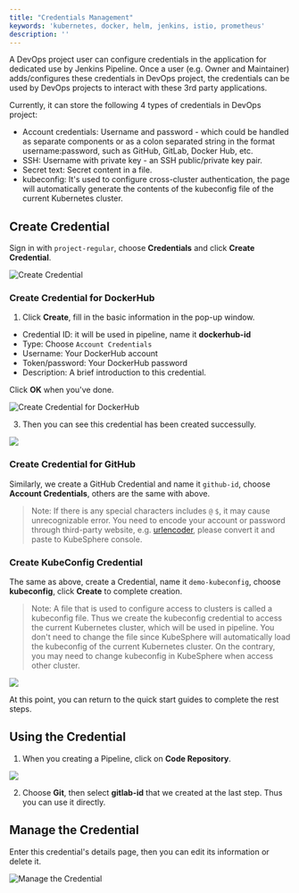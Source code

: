 ```yaml
---
title: "Credentials Management"
keywords: 'kubernetes, docker, helm, jenkins, istio, prometheus'
description: ''
---
```


A DevOps project user can configure credentials in the application for dedicated use by Jenkins Pipeline. Once a user (e.g. Owner and Maintainer) adds/configures these credentials in DevOps project, the credentials can be used by DevOps projects to interact with these 3rd party applications.

Currently, it can store the following 4 types of credentials in DevOps project:

- Account credentials: Username and password - which could be handled as separate components or as a colon separated string in the format username:password, such as GitHub, GitLab, Docker Hub, etc.
- SSH: Username with private key - an SSH public/private key pair.
- Secret text: Secret content in a file.
- kubeconfig: It's used to configure cross-cluster authentication, the page will automatically generate the contents of the kubeconfig file of the current Kubernetes cluster.

## Create Credential

Sign in with `project-regular`, choose **Credentials** and click **Create Credential**.

![Create Credential](https://pek3b.qingstor.com/kubesphere-docs/png/20200221164349.png)

### Create Credential for DockerHub

1. Click **Create**, fill in the basic information in the pop-up window.

- Credential ID: it will be used in pipeline, name it **dockerhub-id**
- Type: Choose `Account Credentials`
- Username: Your DockerHub account
- Token/password: Your DockerHub password
- Description: A brief introduction to this credential.


Click **OK** when you've done.

![Create Credential for DockerHub](https://pek3b.qingstor.com/kubesphere-docs/png/20200221165257.png)

3. Then you can see this credential has been created successully.

![](https://pek3b.qingstor.com/kubesphere-docs/png/20200221165339.png)

### Create Credential for GitHub

Similarly, we create a GitHub Credential and name it `github-id`, choose **Account Credentials**, others are the same with above.

> Note: If there is any special characters includes `@` `$`, it may cause unrecognizable error. You need to encode your account or password through third-party website, e.g. [urlencoder](https://www.urlencoder.org/), please convert it and paste to KubeSphere console.

### Create KubeConfig Credential

The same as above, create a Credential, name it `demo-kubeconfig`, choose **kubeconfig**, click **Create** to complete creation.

> Note: A file that is used to configure access to clusters is called a kubeconfig file. Thus we create the kubeconfig credential to access the current Kubernetes cluster, which will be used in pipeline. You don't need to change the file since KubeSphere will automatically load the kubeconfig of the current Kubernetes cluster. On the contrary, you may need to change kubeconfig in KubeSphere when access other cluster.

![](https://pek3b.qingstor.com/kubesphere-docs/png/20200221174005.png)

At this point, you can return to the quick start guides to complete the rest steps.

## Using the Credential

1. When you creating a Pipeline, click on **Code Repository**.

![](https://pek3b.qingstor.com/kubesphere-docs/png/20190321162726.png)

2. Choose **Git**, then select **gitlab-id** that we created at the last step. Thus you can use it directly.


## Manage the Credential

Enter this credential's details page, then you can edit its information or delete it.

![Manage the Credential](https://pek3b.qingstor.com/kubesphere-docs/png/20190321163301.png)
